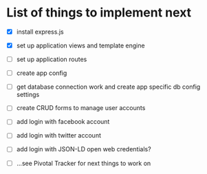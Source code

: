 # List of things to implement next #

-  [X] install express.js
-  [X] set up application views and template engine
-  [ ] set up application routes
-  [ ] create app config
-  [ ] get database connection work and create app specific db config settings
-  [ ] create CRUD forms to manage user accounts
-  [ ] add login with facebook account
-  [ ] add login with twitter account
-  [ ] add login with JSON-LD open web credentials?
-  [ ] ...see Pivotal Tracker for next things to work on



